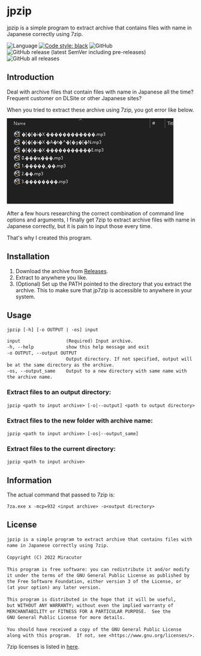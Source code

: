 # jpzip
jpzip is a simple program to extract archive that contains files with name in Japanese correctly using 7zip.

![Language](https://img.shields.io/badge/language-python-blue?style=flat-square&logo=python&logoColor=yellow)
[![Code style: black](https://img.shields.io/badge/code%20style-black-000000.svg?style=flat-square)](https://github.com/psf/black)
![GitHub](https://img.shields.io/github/license/Miracutor/jpzip?style=flat-square)
![GitHub release (latest SemVer including pre-releases)](https://img.shields.io/github/v/release/Miracutor/jpzip?include_prereleases&sort=semver&style=flat-square)
![GitHub all releases](https://img.shields.io/github/downloads/Miracutor/jpzip/total?style=flat-square)

## Introduction
Deal with archive files that contain files with name in Japanese all the time?
Frequent customer on DLSite or other Japanese sites?

When you tried to extract these archive using 7zip, you got error like below.

![Error1](media/error1.png)

After a few hours researching the correct combination of command line options 
and arguments, I finally get 7zip to extract archive files with name in Japanese 
correctly, but it is pain to input those every time.

That's why I created this program.

## Installation
1. Download the archive from [Releases](https://github.com/Miracutor/jpzip/releases).
2. Extract to anywhere you like.
3. (Optional) Set up the PATH pointed to the directory that you extract the archive. This to make sure that jp7zip is 
accessible to anywhere in your system.

## Usage
```
jpzip [-h] [-o OUTPUT | -os] input
```
```
input                 (Required) Input archive.
-h, --help            show this help message and exit
-o OUTPUT, --output OUTPUT
                      Output directory. If not specified, output will be at the same directory as the archive.
-os, --output_same    Output to a new directory with same name with the archive name.
```
### Extract files to an output directory:

```
jpzip <path to input archive> [-o|--output] <path to output directory>
```

### Extract files to the new folder with archive name:

```
jpzip <path to input archive> [-os|--output_same]
```

### Extract files to the current directory:
```
jpzip <path to input archive>
```

## Information
The actual command that passed to 7zip is:
```
7za.exe x -mcp=932 <input archive> -o<output directory>
```

## License
```
jpzip is a simple program to extract archive that contains files with 
name in Japanese correctly using 7zip.

Copyright (C) 2022 Miracutor

This program is free software: you can redistribute it and/or modify
it under the terms of the GNU General Public License as published by
the Free Software Foundation, either version 3 of the License, or
(at your option) any later version.

This program is distributed in the hope that it will be useful,
but WITHOUT ANY WARRANTY; without even the implied warranty of
MERCHANTABILITY or FITNESS FOR A PARTICULAR PURPOSE.  See the
GNU General Public License for more details.

You should have received a copy of the GNU General Public License
along with this program.  If not, see <https://www.gnu.org/licenses/>.
```

7zip licenses is listed in [here](https://www.7-zip.org/license.txt).
